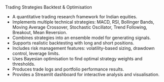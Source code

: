 Trading Strategies Backtest & Optimisation

- A quantitative trading research framework for Indian equities.
- Implements multiple technical strategies: MACD, RSI, Bollinger Bands, Moving Average Crossover, Stochastic Oscillator, Trend Following, Breakout, Mean Reversion.
- Combines strategies into an ensemble model for generating signals.
- Supports realistic backtesting with long and short positions.
- Includes risk management features: volatility-based sizing, drawdown control, leverage limits.
- Uses Bayesian optimisation to find optimal strategy weights and thresholds.
- Produces trade logs and portfolio performance results.
- Provides a Streamlit dashboard for interactive analysis and visualisation.
